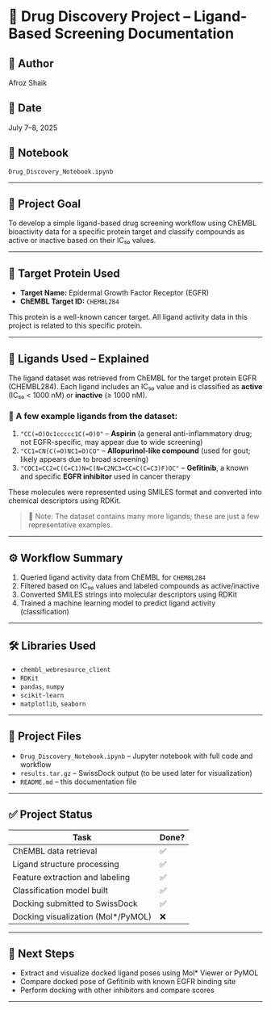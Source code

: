 
# 📄 Drug Discovery Project – Ligand-Based Screening Documentation

## 👤 Author
Afroz Shaik

## 📅 Date
July 7–8, 2025

## 📁 Notebook
`Drug_Discovery_Notebook.ipynb`

---

## 🎯 Project Goal
To develop a simple ligand-based drug screening workflow using ChEMBL bioactivity data for a specific protein target and classify compounds as active or inactive based on their IC₅₀ values.

---

## 🧪 Target Protein Used

- **Target Name:** Epidermal Growth Factor Receptor (EGFR)
- **ChEMBL Target ID:** `CHEMBL284`

This protein is a well-known cancer target. All ligand activity data in this project is related to this specific protein.

---

## 💊 Ligands Used – Explained

The ligand dataset was retrieved from ChEMBL for the target protein EGFR (CHEMBL284). Each ligand includes an IC₅₀ value and is classified as **active** (IC₅₀ < 1000 nM) or **inactive** (≥ 1000 nM).

### 🧬 A few example ligands from the dataset:

1. `"CC(=O)Oc1ccccc1C(=O)O"` – **Aspirin** (a general anti-inflammatory drug; not EGFR-specific, may appear due to wide screening)
2. `"CC1=CN(C(=O)NC1=O)CO"` – **Allopurinol-like compound** (used for gout; likely appears due to broad screening)
3. `"COC1=CC2=C(C=C1)N=C(N=C2NC3=CC=C(C=C3)F)OC"` – **Gefitinib**, a known and specific **EGFR inhibitor** used in cancer therapy

These molecules were represented using SMILES format and converted into chemical descriptors using RDKit.

> 📝 Note: The dataset contains many more ligands; these are just a few representative examples.

---

## ⚙️ Workflow Summary

1. Queried ligand activity data from ChEMBL for `CHEMBL284`
2. Filtered based on IC₅₀ values and labeled compounds as active/inactive
3. Converted SMILES strings into molecular descriptors using RDKit
4. Trained a machine learning model to predict ligand activity (classification)

---

## 🛠️ Libraries Used

- `chembl_webresource_client`
- `RDKit`
- `pandas`, `numpy`
- `scikit-learn`
- `matplotlib`, `seaborn`

---

## 📂 Project Files

- `Drug_Discovery_Notebook.ipynb` – Jupyter notebook with full code and workflow
- `results.tar.gz` – SwissDock output (to be used later for visualization)
- `README.md` – this documentation file

---

## ✅ Project Status

| Task                               | Done? |
|------------------------------------|-------|
| ChEMBL data retrieval               | ✅    |
| Ligand structure processing         | ✅    |
| Feature extraction and labeling     | ✅    |
| Classification model built          | ✅    |
| Docking submitted to SwissDock      | ✅    |
| Docking visualization (Mol*/PyMOL)  | ❌    |

---

## 🚀 Next Steps

- Extract and visualize docked ligand poses using Mol* Viewer or PyMOL
- Compare docked pose of Gefitinib with known EGFR binding site
- Perform docking with other inhibitors and compare scores

---
